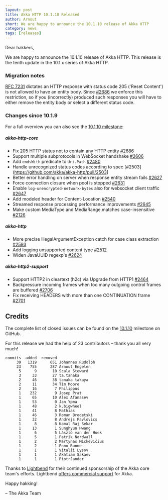 ```yaml
---
layout: post
title: Akka HTTP 10.1.10 Released
author: Arnout
short: We are happy to announce the 10.1.10 release of Akka HTTP
category: news
tags: [releases]
---
```


Dear hakkers,

We are happy to announce the 10.1.10 release of Akka HTTP. This release is the tenth update in the 10.1.x series of Akka HTTP.

### Migration notes

[RFC 7231](https://tools.ietf.org/html/rfc7231#section-6.3.6) dictates an HTTP response with status code 205 ('Reset Content') is not allowed to have an entity body. Since [#2686](https://github.com/akka/akka-http/pull/2686) we enforce this restriction, so if you (incorrectly) produced such responses you will have to either remove the entity body or select a different status code.

### Changes since 10.1.9

For a full overview you can also see the [10.1.10 milestone](https://github.com/akka/akka-http/milestone/51?closed=1):

##### akka-http-core

* Fix 205 HTTP status not to contain any HTTP entity [#2686](https://github.com/akka/akka-http/pull/2686)
* Support multiple subprotocols in WebSocket handshake [#2606](https://github.com/akka/akka-http/issues/2606)
* Add `endsWith` predicate to `Uri.Path` [#2480](https://github.com/akka/akka-http/pull/2480)
* Handle unrecognized status codes according to spec [#2503](https://github.com/akka/akka-http/pull/2503]
* Better error handling on server when response entity stream fails [#2627](https://github.com/akka/akka-http/pull/2627)
* Force connection closure when pool is stopped [#2631](https://github.com/akka/akka-http/pull/2631)
* Enable `log-unencrypted-network-bytes` also for websocket client traffic [#2647](https://github.com/akka/akka-http/pull/2647)
* Add modeled header for Content-Location [#2540](https://github.com/akka/akka-http/pull/2540)
* Streamed response processing performance improvements [#2645](https://github.com/akka/akka-http/pull/2645)
* Make custom MediaType and MediaRange.matches case-insensitive [#2126](https://github.com/akka/akka-http/pull/2126)

##### akka-http

* More precise IllegalArgumentException catch for case class extraction [#2593](https://github.com/akka/akka-http/pull/2593)
* Add logging unsupported content type [#2512](https://github.com/akka/akka-http/pull/2512)
* Widen JavaUUID regexp's [#2624](https://github.com/akka/akka-http/pull/2624)

##### akka-http2-support

* Support HTTP2 in cleartext (h2c) via Upgrade from HTTP1 [#2464](https://github.com/akka/akka-http/pull/2464)
* Backpressure incoming frames when too many outgoing control frames are buffered [#2706](https://github.com/akka/akka-http/pull/2706)
* Fix receiving HEADERS with more than one CONTINUATION frame [#2701](https://github.com/akka/akka-http/pull/2701)

## Credits

The complete list of closed issues can be found on the [10.1.10](https://github.com/akka/akka-http/milestone/51?closed=1) milestone on GitHub.

For this release we had the help of 23 contributors – thank you all very much!

```
commits  added  removed
     39   1319      651 Johannes Rudolph
     23    755      287 Arnout Engelen
      5      9       10 Scala Steward
      3     33       27 ta.tanaka
      2     46       38 tanaka takaya
      2     11       34 Tim Moore
      2     16        7 Philippus
      1    232        9 Josep Prat
      1     65       10 Alex Afanasev
      1     53        0 Jan Ypma
      1     48        2 k.bigwheel
      1     41        8 Mathias
      1     46        3 Roman Brodetski
      1     32        8 Andrejs Pavlovics
      1      8        8 Kamal Raj Sekar
      1     13        1 Sunghyun Hwang
      1      6        5 László van den Hoek
      1      5        1 Patrik Nordwall
      1      2        2 Martynas Mickevičius
      1      2        1 Enno Runne
      1      1        1 Vitalii Lysov
      1      1        1 Akhtiam Sakaev
      1      1        1 PiotrJander
```

Thanks to [Lightbend](https://www.lightbend.com/) for their continued sponsorship of the Akka core 
team's efforts. Lightbend [offers commercial support](https://www.lightbend.com/akka-platform-subscription)
for Akka.

Happy hakking!

– The Akka Team
